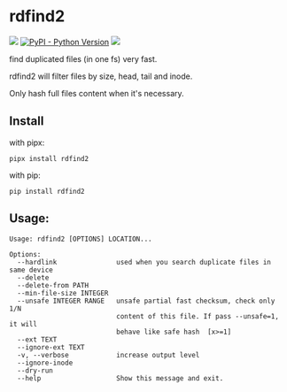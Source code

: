 # rdfind2

[![](https://img.shields.io/pypi/v/rdfind2.svg)](https://pypi.python.org/pypi/rdfind2)
[![PyPI - Python Version](https://img.shields.io/pypi/pyversions/rdfind2)](https://pypi.org/project/rdfind2/)
![](https://img.shields.io/badge/License-MIT-blue.svg)

find duplicated files (in one fs) very fast.

rdfind2 will filter files by size, head, tail and inode.

Only hash full files content when it's necessary.

## Install

with pipx:

```shell
pipx install rdfind2
```

with pip:

```shell
pip install rdfind2
```

## Usage:

```text
Usage: rdfind2 [OPTIONS] LOCATION...

Options:
  --hardlink               used when you search duplicate files in same device
  --delete
  --delete-from PATH
  --min-file-size INTEGER
  --unsafe INTEGER RANGE   unsafe partial fast checksum, check only 1/N
                           content of this file. If pass --unsafe=1, it will
                           behave like safe hash  [x>=1]
  --ext TEXT
  --ignore-ext TEXT
  -v, --verbose            increase output level
  --ignore-inode
  --dry-run
  --help                   Show this message and exit.
```
